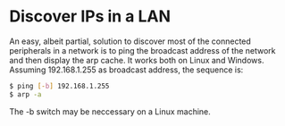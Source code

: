 # Discover IPs in a LAN

An easy, albeit partial, solution to discover most of the connected peripherals in a network is to ping the broadcast address of the network and then display the arp cache. It works both on Linux and Windows. Assuming 192.168.1.255 as broadcast address, the sequence is:

```bash
$ ping [-b] 192.168.1.255
$ arp -a
```

The -b switch may be neccessary on a Linux machine.